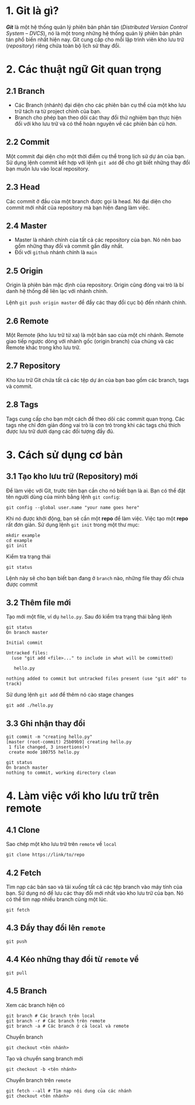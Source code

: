 # 1. Git là gì?
***Git*** là một hệ thống quản lý phiên bản phân tán (*Distributed Version Control System – DVCS*), nó là một trong những hệ thống quản lý phiên bản phân tán phổ biến nhất hiện nay. Git cung cấp cho mỗi lập trình viên kho lưu trữ (_repository_) riêng chứa toàn bộ lịch sử thay đổi.
# 2. Các thuật ngữ Git quan trọng 
## 2.1 Branch
- Các Branch (nhánh) đại diện cho các phiên bản cụ thể của một kho lưu trữ tách ra từ project chính của bạn.
- Branch cho phép bạn theo dõi các thay đổi thử nghiệm bạn thực hiện đối với kho lưu trữ và có thể hoàn nguyên về các phiên bản cũ hơn.
## 2.2 Commit
Một commit đại diện cho một thời điểm cụ thể trong lịch sử dự án của bạn. Sử dụng lệnh commit kết hợp với lệnh `git add` để cho git biết những thay đổi bạn muốn lưu vào local repository.
## 2.3 Head
Các commit ở đầu của một branch được gọi là head. Nó đại diện cho commit mới nhất của repository mà bạn hiện đang làm việc.
## 2.4 Master
- Master là nhánh chính của tất cả các repository của bạn. Nó nên bao gồm những thay đổi và commit gần đây nhất.
- Đối với `github` nhánh chính là `main`
## 2.5 Origin
Origin là phiên bản mặc định của repository. Origin cũng đóng vai trò là bí danh hệ thống để liên lạc với nhánh chính.

Lệnh `git push origin master` để đẩy các thay đổi cục bộ đến nhánh chính.
## 2.6 Remote
Một Remote (kho lưu trữ từ xa) là một bản sao của một chi nhánh. Remote giao tiếp ngược dòng với nhánh gốc (origin branch) của chúng và các Remote khác trong kho lưu trữ.
## 2.7 Repository
Kho lưu trữ Git chứa tất cả các tệp dự án của bạn bao gồm các branch, tags và commit.
## 2.8 Tags
Tags cung cấp cho bạn một cách để theo dõi các commit quan trọng. Các tags nhẹ chỉ đơn giản đóng vai trò là con trỏ trong khi các tags chú thích được lưu trữ dưới dạng các đối tượng đầy đủ.
# 3. Cách sử dụng cơ bản
## 3.1 Tạo kho lưu trữ (Repository) mới
Để làm việc với Git, trước tiên bạn cần cho nó biết bạn là ai. Bạn có thể đặt tên người dùng của mình bằng lệnh `git config`:
```
git config --global user.name "your name goes here"
```
Khi nó được khởi động, bạn sẽ cần một **repo** để làm việc. Việc tạo một **repo** rất đơn giản. Sử dụng lệnh `git init` trong một thư mục:
```
mkdir example
cd example
git init
```
Kiểm tra trạng thái
```
git status
```
Lệnh này sẽ cho bạn biết bạn đang ở `branch` nào, những file thay đổi chưa được commit
## 3.2 Thêm file mới
Tạo mới một file, ví dụ `hello.py`. Sau đó kiểm tra trạng thái bằng lệnh
```
git status
On branch master

Initial commit

Untracked files:
  (use "git add <file>..." to include in what will be committed)

   hello.py

nothing added to commit but untracked files present (use "git add" to track)
```
Sử dung lệnh `git add` để thêm nó cào stage changes
```
git add ./hello.py
```
## 3.3 Ghi nhận thay đổi
```
git commit -m "creating hello.py"
[master (root-commit) 25b09b9] creating hello.py
 1 file changed, 3 insertions(+)
 create mode 100755 hello.py

git status
On branch master
nothing to commit, working directory clean
```
# 4. Làm việc với kho lưu trữ trên remote
## 4.1 Clone
Sao chép một kho lưu trữ trên `remote` về `local`
```
git clone https://link/to/repo

```
## 4.2 Fetch
Tìm nạp các bản sao và tải xuống tất cả các tệp branch vào máy tính của bạn. Sử dụng nó để lưu các thay đổi mới nhất vào kho lưu trữ của bạn. Nó có thể tìm nạp nhiều branch cùng một lúc.
```
git fetch
```
## 4.3 Đẩy thay đổi lên `remote`
```
git push
```
## 4.4 Kéo những thay đổi từ `remote` về
```
git pull
```
## 4.5 Branch
Xem các branch hiện có
```
git branch # Các branch trên local
git branch -r # Các branch trên remote
git branch -a # Các branch ở cả local và remote
```
Chuyển branch
```
git checkout <tên nhánh>
```
Tạo và chuyển sang branch mới
```
git checkout -b <tên nhánh>
```
Chuyển branch trên `remote`
```
git fetch --all # Tìm nạp nội dung của các nhánh
git checkout <tên nhánh>
```

